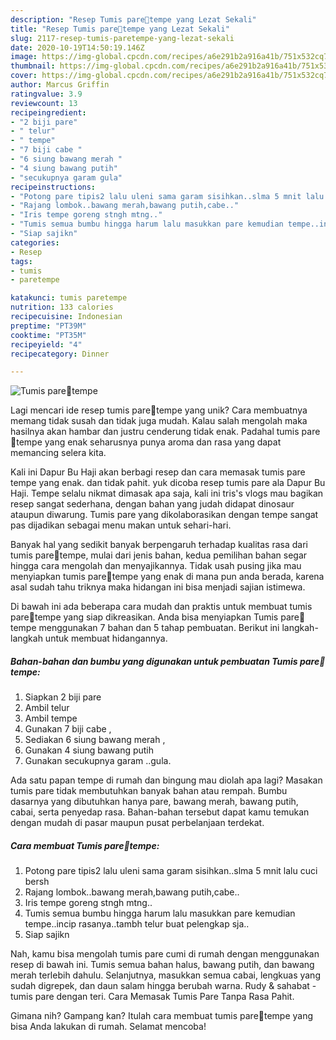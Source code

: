 ```yaml
---
description: "Resep Tumis pare🥚tempe yang Lezat Sekali"
title: "Resep Tumis pare🥚tempe yang Lezat Sekali"
slug: 2117-resep-tumis-paretempe-yang-lezat-sekali
date: 2020-10-19T14:50:19.146Z
image: https://img-global.cpcdn.com/recipes/a6e291b2a916a41b/751x532cq70/tumis-pare🥚tempe-foto-resep-utama.jpg
thumbnail: https://img-global.cpcdn.com/recipes/a6e291b2a916a41b/751x532cq70/tumis-pare🥚tempe-foto-resep-utama.jpg
cover: https://img-global.cpcdn.com/recipes/a6e291b2a916a41b/751x532cq70/tumis-pare🥚tempe-foto-resep-utama.jpg
author: Marcus Griffin
ratingvalue: 3.9
reviewcount: 13
recipeingredient:
- "2 biji pare"
- " telur"
- " tempe"
- "7 biji cabe "
- "6 siung bawang merah "
- "4 siung bawang putih"
- "secukupnya garam gula"
recipeinstructions:
- "Potong pare tipis2 lalu uleni sama garam sisihkan..slma 5 mnit lalu cuci bersh"
- "Rajang lombok..bawang merah,bawang putih,cabe.."
- "Iris tempe goreng stngh mtng.."
- "Tumis semua bumbu hingga harum lalu masukkan pare kemudian tempe..incip rasanya..tambh telur buat pelengkap sja.."
- "Siap sajikn"
categories:
- Resep
tags:
- tumis
- paretempe

katakunci: tumis paretempe 
nutrition: 133 calories
recipecuisine: Indonesian
preptime: "PT39M"
cooktime: "PT35M"
recipeyield: "4"
recipecategory: Dinner

---
```



![Tumis pare🥚tempe](https://img-global.cpcdn.com/recipes/a6e291b2a916a41b/751x532cq70/tumis-pare🥚tempe-foto-resep-utama.jpg)

Lagi mencari ide resep tumis pare🥚tempe yang unik? Cara membuatnya memang tidak susah dan tidak juga mudah. Kalau salah mengolah maka hasilnya akan hambar dan justru cenderung tidak enak. Padahal tumis pare🥚tempe yang enak seharusnya punya aroma dan rasa yang dapat memancing selera kita.

Kali ini Dapur Bu Haji akan berbagi resep dan cara memasak tumis pare tempe yang enak. dan tidak pahit. yuk dicoba resep tumis pare ala Dapur Bu Haji. Tempe selalu nikmat dimasak apa saja, kali ini tris&#39;s vlogs mau bagikan resep sangat sederhana, dengan bahan yang judah didapat dinosaur ataupun diwarung. Tumis pare yang dikolaborasikan dengan tempe sangat pas dijadikan sebagai menu makan untuk sehari-hari.

Banyak hal yang sedikit banyak berpengaruh terhadap kualitas rasa dari tumis pare🥚tempe, mulai dari jenis bahan, kedua pemilihan bahan segar hingga cara mengolah dan menyajikannya. Tidak usah pusing jika mau menyiapkan tumis pare🥚tempe yang enak di mana pun anda berada, karena asal sudah tahu triknya maka hidangan ini bisa menjadi sajian istimewa.


Di bawah ini ada beberapa cara mudah dan praktis untuk membuat tumis pare🥚tempe yang siap dikreasikan. Anda bisa menyiapkan Tumis pare🥚tempe menggunakan 7 bahan dan 5 tahap pembuatan. Berikut ini langkah-langkah untuk membuat hidangannya.

<!--inarticleads1-->

##### Bahan-bahan dan bumbu yang digunakan untuk pembuatan Tumis pare🥚tempe:

1. Siapkan 2 biji pare
1. Ambil  telur
1. Ambil  tempe
1. Gunakan 7 biji cabe ,
1. Sediakan 6 siung bawang merah ,
1. Gunakan 4 siung bawang putih
1. Gunakan secukupnya garam ..gula.


Ada satu papan tempe di rumah dan bingung mau diolah apa lagi? Masakan tumis pare tidak membutuhkan banyak bahan atau rempah. Bumbu dasarnya yang dibutuhkan hanya pare, bawang merah, bawang putih, cabai, serta penyedap rasa. Bahan-bahan tersebut dapat kamu temukan dengan mudah di pasar maupun pusat perbelanjaan terdekat. 

<!--inarticleads2-->

##### Cara membuat Tumis pare🥚tempe:

1. Potong pare tipis2 lalu uleni sama garam sisihkan..slma 5 mnit lalu cuci bersh
1. Rajang lombok..bawang merah,bawang putih,cabe..
1. Iris tempe goreng stngh mtng..
1. Tumis semua bumbu hingga harum lalu masukkan pare kemudian tempe..incip rasanya..tambh telur buat pelengkap sja..
1. Siap sajikn


Nah, kamu bisa mengolah tumis pare cumi di rumah dengan menggunakan resep di bawah ini. Tumis semua bahan halus, bawang putih, dan bawang merah terlebih dahulu. Selanjutnya, masukkan semua cabai, lengkuas yang sudah digrepek, dan daun salam hingga berubah warna. Rudy &amp; sahabat - tumis pare dengan teri. Cara Memasak Tumis Pare Tanpa Rasa Pahit. 

Gimana nih? Gampang kan? Itulah cara membuat tumis pare🥚tempe yang bisa Anda lakukan di rumah. Selamat mencoba!
